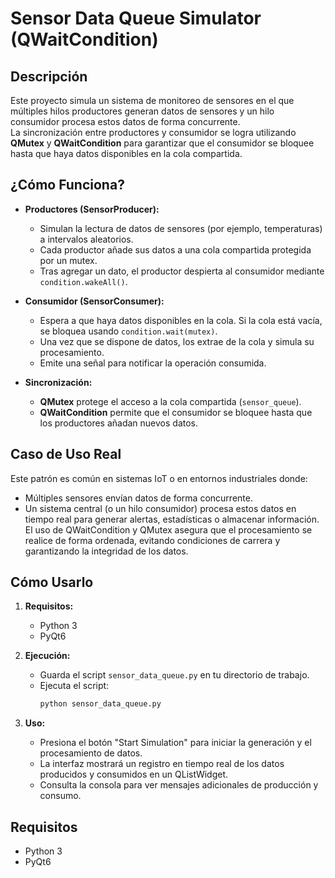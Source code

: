 # Sensor Data Queue Simulator (QWaitCondition)

## Descripción
Este proyecto simula un sistema de monitoreo de sensores en el que múltiples hilos productores generan datos de sensores y un hilo consumidor procesa estos datos de forma concurrente.  
La sincronización entre productores y consumidor se logra utilizando **QMutex** y **QWaitCondition** para garantizar que el consumidor se bloquee hasta que haya datos disponibles en la cola compartida.

## ¿Cómo Funciona?
- **Productores (SensorProducer):**
  - Simulan la lectura de datos de sensores (por ejemplo, temperaturas) a intervalos aleatorios.
  - Cada productor añade sus datos a una cola compartida protegida por un mutex.
  - Tras agregar un dato, el productor despierta al consumidor mediante `condition.wakeAll()`.

- **Consumidor (SensorConsumer):**
  - Espera a que haya datos disponibles en la cola. Si la cola está vacía, se bloquea usando `condition.wait(mutex)`.
  - Una vez que se dispone de datos, los extrae de la cola y simula su procesamiento.
  - Emite una señal para notificar la operación consumida.

- **Sincronización:**
  - **QMutex** protege el acceso a la cola compartida (`sensor_queue`).
  - **QWaitCondition** permite que el consumidor se bloquee hasta que los productores añadan nuevos datos.

## Caso de Uso Real
Este patrón es común en sistemas IoT o en entornos industriales donde:
- Múltiples sensores envían datos de forma concurrente.
- Un sistema central (o un hilo consumidor) procesa estos datos en tiempo real para generar alertas, estadísticas o almacenar información.
El uso de QWaitCondition y QMutex asegura que el procesamiento se realice de forma ordenada, evitando condiciones de carrera y garantizando la integridad de los datos.

## Cómo Usarlo
1. **Requisitos:**
   - Python 3
   - PyQt6

2. **Ejecución:**
   - Guarda el script `sensor_data_queue.py` en tu directorio de trabajo.
   - Ejecuta el script:
     ```bash
     python sensor_data_queue.py
     ```
3. **Uso:**
   - Presiona el botón "Start Simulation" para iniciar la generación y el procesamiento de datos.
   - La interfaz mostrará un registro en tiempo real de los datos producidos y consumidos en un QListWidget.
   - Consulta la consola para ver mensajes adicionales de producción y consumo.

## Requisitos
- Python 3
- PyQt6

